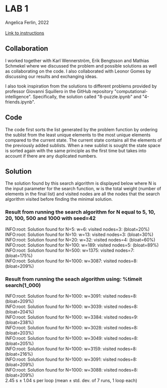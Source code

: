# LAB 1
Angelica Ferlin, 2022<br />
<br />
[Link to instructions](https://github.com/squillero/computational-intelligence/blob/master/2022-23/lab1_set-covering.ipynb)

## Collaboration
I worked together with Karl Wennerström, Erik Bengtsson and Mathias Schmekel where we discussed the problem and possible solutions as well as collaborating on the code. I also collaborated with Leonor Gomes by discussing our results and exchanging ideas.

I also took inspiration from the solutions to different problems provided by professor Giovanni Squillero in the GitHub repository "computational-intelligence". Specifically, the solution called "8-puzzle.ipynb" and "4-friends.ipynb".

## Code
The code first sorts the list generated by the problem function by ordering the sublist from the least unique elements to the most unique elements compared to the current state. The current state contains all the elements of the previously added sublists. When a new sublist is sought the state space is sorted again with the same principle as the first time but takes into account if there are any duplicated numbers.

## Solution
The solution found by this search algorithm is displayed below where N is the input parameter for the search function, w is the total weight (number of elements in the final list) and visited nodes are all the nodes that the search algorithm visited before finding the minimal solution. 

### Result from running the search algorithm for N equal to 5, 10, 20, 100, 500 and 1000 with seed=42
INFO:root: Solution found for N=5: w=6: visited nodes=3: (bloat=20%)<br />
INFO:root: Solution found for N=10: w=13: visited nodes=3: (bloat=30%)<br />
INFO:root: Solution found for N=20: w=32: visited nodes=4: (bloat=60%)<br />
INFO:root: Solution found for N=100: w=189: visited nodes=5: (bloat=89%)<br />
INFO:root: Solution found for N=500: w=1375: visited nodes=7: (bloat=175%)<br />
INFO:root: Solution found for N=1000: w=3087: visited nodes=8: (bloat=209%)<br />

### Result from running the seach algorithm using: %timeit search(1_000)
INFO:root: Solution found for N=1000: w=3091: visited nodes=8: (bloat=209%)<br />
INFO:root: Solution found for N=1000: w=3039: visited nodes=8: (bloat=204%)<br />
INFO:root: Solution found for N=1000: w=3384: visited nodes=9: (bloat=238%)<br />
INFO:root: Solution found for N=1000: w=3028: visited nodes=8: (bloat=203%)<br />
INFO:root: Solution found for N=1000: w=3049: visited nodes=8: (bloat=205%)<br />
INFO:root: Solution found for N=1000: w=3159: visited nodes=8: (bloat=216%)<br />
INFO:root: Solution found for N=1000: w=3091: visited nodes=8: (bloat=209%)<br />
INFO:root: Solution found for N=1000: w=3088: visited nodes=8: (bloat=209%)<br />
2.45 s ± 1.04 s per loop (mean ± std. dev. of 7 runs, 1 loop each)

